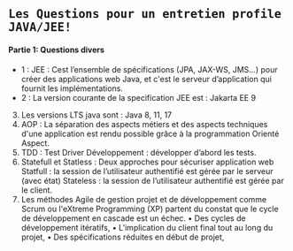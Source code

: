 ## <samp>Les Questions pour un entretien profile JAVA/JEE!</samp>

#### Partie 1: Questions divers

- 1 : JEE : Cest l’ensemble de spécifications (JPA, JAX-WS, JMS...) pour créer des applications web Java, et c'est le serveur d’application qui fournit les implémentations.
- 2	: La version courante de la specification JEE est : Jakarta EE 9
3.	Les versions LTS java sont : Java 8, 11, 17
4.	AOP : La séparation des aspects métiers et des aspects techniques d'une application est rendu possible grâce à la programmation Orienté Aspect.
5.	TDD : Test Driver Développement : développer d’abord les tests.
6.	Statefull et Statless : Deux approches pour sécuriser application web
Statfull : la session de l’utilisateur authentifié est gérée par le serveur (avec état)
Stateless : la session de l’utilisateur authentifié est gérée par le client.
7.	Les méthodes Agile de gestion projet et de développement comme Scrum ou l'eXtreme Programming (XP) partent du constat que le cycle de développement en cascade est un échec.
•	Des cycles de développement itératifs, 
•	L’implication du client final tout au long du projet, 
•	Des spécifications réduites en début de projet,


